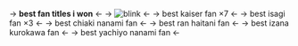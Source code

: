 -> **best fan titles i won** <-
-> ![blink](https://media.discordapp.net/attachments/1201109218875424798/1201109586489397278/bedcc473.gif?ex=65c89f78&is=65b62a78&hm=46925bafc7d8788b4290c7568e6ca09b69dd832058bdc8bfe5907f6952a795b6&) <-
-> best kaiser fan ×7 <-
-> best isagi fan ×3 <-
-> best chiaki nanami fan <-
-> best ran haitani fan <-
-> best izana kurokawa fan <-
-> best yachiyo nanami fan <-